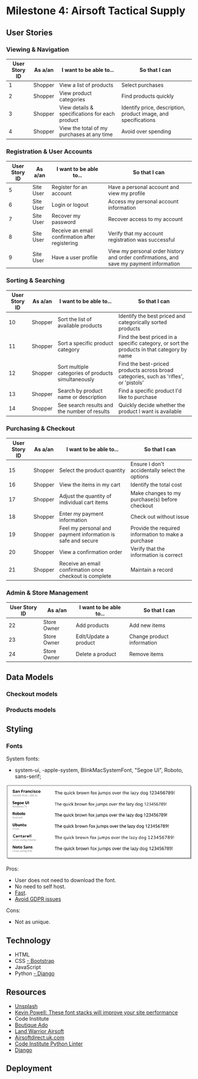# Milestone 4: Airsoft Tactical Supply

## User Stories
### Viewing & Navigation
| User Story ID | As a/an | I want to be able to...                         | So that I can |
| ------------- | ------- | ----------------------------------------------- | --------------------------------------------------------------------------------------|
| 1             | Shopper | View a list of products                         | Select purchases |
| 2             | Shopper | View product categories                         | Find products quickly|
| 3             | Shopper | View details & specifications for each product  | Identify price, description, product image, and specifications |
| 4             | Shopper | View the total of my purchases at any time      | Avoid over spending |

### Registration & User Accounts
| User Story ID | As a/an   | I want to be able to...                         | So that I can                                                                           |
| ------------- | --------- | ----------------------------------------------- | --------------------------------------------------------------------------------------- |
| 5             | Site User | Register for an account                         | Have a personal account and view my profile                                             |
| 6             | Site User | Login or logout                                 | Access my personal account information                                                  |
| 7             | Site User | Recover my password                             | Recover access to my account                                                            |
| 8             | Site User | Receive an email confirmation after registering | Verify that my account registration was successful                                      |
| 9             | Site User | Have a user profile                             | View my personal order history and order confirmations, and save my payment information |

### Sorting & Searching
| User Story ID | As a/an | I want to be able to...                             | So that I can                                                                              |
| ------------- | ------- | --------------------------------------------------- | ------------------------------------------------------------------------------------------ |
| 10            | Shopper | Sort the list of available products                 | Identify the best priced and categorically sorted products                                 |
| 11            | Shopper | Sort a specific product category                    | Find the best priced in a specific category, or sort the products in that category by name |
| 12            | Shopper | Sort multiple categories of products simultaneously | Find the best-priced products across broad categories, such as 'rifles', or 'pistols'      |
| 13            | Shopper | Search by product name or description               | Find a specific product I'd like to purchase                                               |
| 14            | Shopper | See search results and the number of results        | Quickly decide whether the product I want is available                                     |

### Purchasing & Checkout
| User Story ID | As a/an | I want to be able to...                                     | So that I can                                       |
| ------------- | ------- | ----------------------------------------------------------- | ----------------------------------------------------|
| 15            | Shopper | Select the product quantity                                 | Ensure I don't accidentally select the options      |
| 16            | Shopper | View the items in my cart                                   | Identify the total cost                             |
| 17            | Shopper | Adjust the quantity of individual cart items                | Make changes to my purchase(s) before checkout      |
| 18            | Shopper | Enter my payment information                                | Check out without issue                             |
| 19            | Shopper | Feel my personal and payment information is safe and secure | Provide the required information to make a purchase |
| 20            | Shopper | View a confirmation order                                   | Verify that the information is correct              |
| 21            | Shopper | Receive an email confirmation once checkout is complete     | Maintain a record                                   |

### Admin & Store Management
| User Story ID | As a/an     | I want to be able to... | So that I can              |
| ------------- | ----------- | ----------------------- | ---------------------------|
| 22            | Store Owner | Add products            | Add new items              |
| 23            | Store Owner | Edit/Update a product   | Change product information |
| 24            | Store Owner | Delete a product        | Remove items               |

## Data Models
### Checkout models
### Products models

## Styling
### Fonts
System fonts:
- system-ui, -apple-system, BlinkMacSystemFont, "Segoe UI", Roboto, sans-serif;

![fonts](media/fonts.png)

Pros:
- User does not need to download the font.
- No need to self host.
- [Fast](https://www.cloudflare.com/en-gb/learning/performance/more/website-performance-conversion-rates/).
- [Avoid GDPR issues](https://www.cookieyes.com/documentation/google-fonts-and-gdpr/#:~:text=According%20to%20GDPR%2C%20an%20IP,party%20services%20without%20user%20consent.)

Cons:
- Not as unique.

## Technology
- HTML
- CSS
[- Bootstrap](https://getbootstrap.com/)
- JavaScript
- Python
[- Django](https://www.djangoproject.com/)

## Resources
- [Unsplash](https://unsplash.com)
- [Kevin Powell: These font stacks will improve your site performance](https://www.youtube.com/watch?v=VOd6jfAImV4)
- Code Institute
- [Boutique Ado](https://github.com/Code-Institute-Solutions/boutique_ado_v1/tree/e3c29afef63a8e5a8dae3fdc6b1277eb32206dbc/media)
- [Land Warrior Airsoft](https://www.landwarriorairsoft.com/)
- [Airsoftdirect.uk.com](https://airsoftdirect.uk.com/)
- [Code Institute Python Linter](https://pep8ci.herokuapp.com/)
- [Django](https://docs.djangoproject.com/en/3.2)

## Deployment